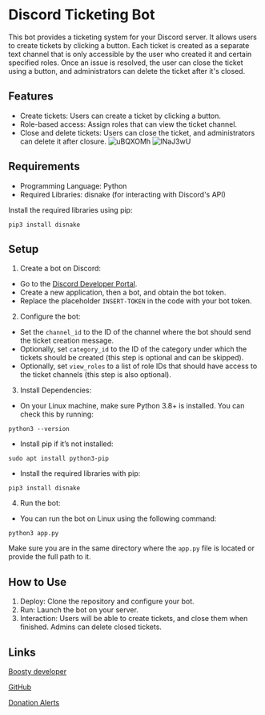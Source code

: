 # Discord Ticketing Bot

This bot provides a ticketing system for your Discord server. It allows users to create tickets by clicking a button. Each ticket is created as a separate text channel that is only accessible by the user who created it and certain specified roles. Once an issue is resolved, the user can close the ticket using a button, and administrators can delete the ticket after it's closed.

## Features
- Create tickets: Users can create a ticket by clicking a button.
- Role-based access: Assign roles that can view the ticket channel.
- Close and delete tickets: Users can close the ticket, and administrators can delete it after closure.
![uBQXOMh](https://github.com/user-attachments/assets/964492d0-acc4-4b75-b45e-d1090844f1e6)
![lNaJ3wU](https://github.com/user-attachments/assets/912fa46b-3c77-470c-8863-884f88d808f1)

## Requirements
- Programming Language: Python
- Required Libraries: disnake (for interacting with Discord's API)

Install the required libraries using pip:
```
pip3 install disnake
```

## Setup
1. Create a bot on Discord:
- Go to the [Discord Developer Portal](https://discord.com/developers/).
- Create a new application, then a bot, and obtain the bot token.
- Replace the placeholder `INSERT-TOKEN` in the code with your bot token.

2. Configure the bot:
- Set the `channel_id` to the ID of the channel where the bot should send the ticket creation message.
- Optionally, set `category_id` to the ID of the category under which the tickets should be created (this step is optional and can be skipped).
- Optionally, set `view_roles` to a list of role IDs that should have access to the ticket channels (this step is also optional).

3. Install Dependencies:
- On your Linux machine, make sure Python 3.8+ is installed. You can check this by running:
```
python3 --version
```
- Install pip if it’s not installed:
```
sudo apt install python3-pip
```
- Install the required libraries with pip:
```
pip3 install disnake
```

4. Run the bot:
- You can run the bot on Linux using the following command:
```
python3 app.py
```

Make sure you are in the same directory where the `app.py` file is located or provide the full path to it.

## How to Use
1. Deploy: Clone the repository and configure your bot.
2. Run: Launch the bot on your server.
3. Interaction: Users will be able to create tickets, and close them when finished. Admins can delete closed tickets.

## Links
[Boosty developer](https://boosty.to/mao-mao)

[GitHub](https://github.com/rinnyuwu)

[Donation Alerts](https://www.donationalerts.com/r/rinnyuwu)
